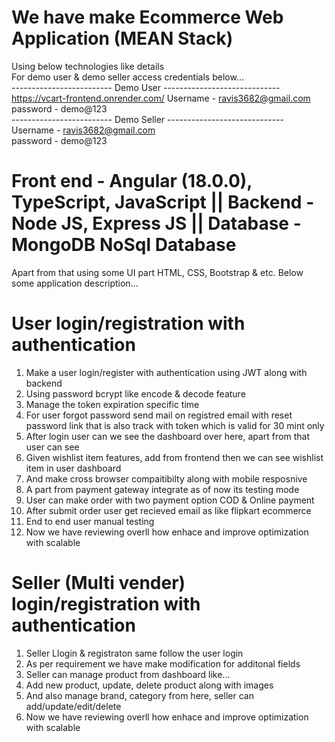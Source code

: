 # We have make Ecommerce Web Application (MEAN Stack)
Using below technologies like details <br>
For demo user & demo seller access credentials below... <br>
------------------------- Demo User ----------------------------- <br>
https://vcart-frontend.onrender.com/
Username - ravis3682@gmail.com<br>
password - demo@123 <br>
------------------------- Demo Seller ----------------------------- <br>
Username - ravis3682@gmail.com <br>
password - demo@123
# Front end - Angular (18.0.0), TypeScript, JavaScript  ||  Backend - Node JS, Express JS || Database - MongoDB NoSql Database
Apart from that using some UI part HTML, CSS, Bootstrap & etc.
Below some application description...
# User login/registration with authentication 
1. Make a user login/register with authentication using JWT along with backend
2. Using password bcrypt like encode & decode feature
3. Manage the token expiration specific time
4. For user forgot password send mail on registred email with reset password link that is also track with token which is valid for 30 mint only
5. After login user can we see the dashboard over here, apart from that user can see
6. Given wishlist item features, add from frontend then we can see wishlist item in user dashboard
7. And make cross browser compaitibilty along with mobile resposnive
8. A part from payment gateway integrate as of now its testing mode
9. User can make order with two payment option COD & Online payment
10. After submit order user get recieved email as like flipkart ecommerce
11. End to end user manual testing
12. Now we have reviewing overll how enhace and improve optimization with scalable
# Seller (Multi vender) login/registration with authentication 
1. Seller Llogin & registraton same follow the user login
2. As per requirement we have make modification for additonal fields
3. Seller can manage product from dashboard like...
4. Add new product, update, delete product along with images
5. And also manage brand, category from here, seller can add/update/edit/delete
6. Now we have reviewing overll how enhace and improve optimization with scalable
